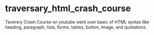 # traversary_html_crash_course
Taversry Crash Course on youtube went over basic of HTML syntax like heading,  paragraph, lists, forms, tables, button, image, and quotations.
